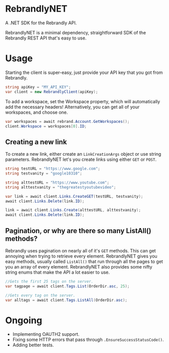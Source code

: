 # RebrandlyNET
A .NET SDK for the Rebrandly API.

RebrandlyNET is a minimal dependency, straightforward SDK of the Rebrandly REST API that's easy to use.

# Usage

Starting the client is super-easy, just provide your API key that you got from Rebrandly.
```c#
string apiKey = "MY_API_KEY";
var client = new RebrandlyClient(apiKey);
```

To add a workspace, set the Workspace property, which will automatically add the necessary headers! Alternatively, you can get all of your workspaces, and choose one. 
```c#
var workspaces = await rebrand.Account.GetWorkspaces();
client.Workspace = workspaces[0].ID;
```

## Creating a new link
To create a new link, either create an ```LinkCreationArgs``` object or use string parameters. RebrandlyNET let's you create links using either ```GET``` or ```POST```.
```c#
string testURL = "https://www.google.com";
string testvanity = "google10310";

string alttestURL = "https://www.youtube.com";
string alttestvanity = "thegreatestyoutubevideo";

var link = await client.Links.CreateGET(testURL, testvanity);
await client.Links.Delete(link.ID);

link = await client.Links.Create(alttestURL, alttestvanity);
await client.Links.Delete(link.ID);
```

## Pagination, or why are there so many ListAll() methods?
Rebrandly uses pagination on nearly all of it's ```GET``` methods. This can get annoying when trying to retrieve every element. RebrandlyNET gives you easy methods, usually called ```ListAll()``` that run through all the pages to get you an array of every element. RebrandlyNET also provides some nifty string enums that make the API a lot easier to use.
```c#
//Gets the first 25 tags on the server.
var tagpage = await client.Tags.List(OrderDir.asc, 25);

//Gets every tag on the server.
var alltags = await client.Tags.ListAll(OrderDir.asc);
```

# Ongoing
- Implementing OAUTH2 support.
- Fixing some HTTP errors that pass through ```.EnsureSuccessStatusCode()```.
- Adding better tests.

